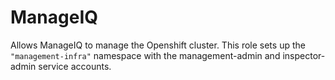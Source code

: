 # ManageIQ

Allows ManageIQ to manage the Openshift cluster.
This role sets up the `"management-infra"` namespace with the management-admin and inspector-admin service accounts.
